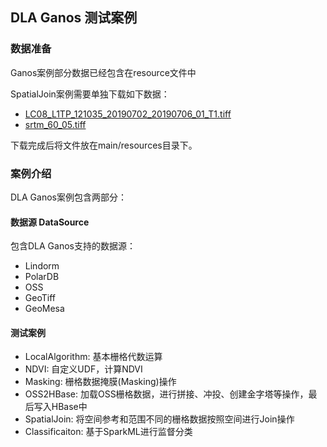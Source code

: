 ## DLA Ganos 测试案例

### 数据准备
Ganos案例部分数据已经包含在resource文件中

SpatialJoin案例需要单独下载如下数据：
* [LC08_L1TP_121035_20190702_20190706_01_T1.tiff](oss://dla-ganos-bj/public/LC08_L1TP_121035_20190702_20190706_01_T1.TIF)
* [srtm_60_05.tiff](oss://dla-ganos-bj/public/srtm_60_05.tif)

下载完成后将文件放在main/resources目录下。

### 案例介绍

DLA Ganos案例包含两部分：
#### 数据源 DataSource
包含DLA Ganos支持的数据源：
* Lindorm
* PolarDB
* OSS
* GeoTiff
* GeoMesa

#### 测试案例
* LocalAlgorithm: 基本栅格代数运算 
* NDVI: 自定义UDF，计算NDVI
* Masking: 栅格数据掩膜(Masking)操作
* OSS2HBase: 加载OSS栅格数据，进行拼接、冲投、创建金字塔等操作，最后写入HBase中
* SpatialJoin: 将空间参考和范围不同的栅格数据按照空间进行Join操作
* Classificaiton: 基于SparkML进行监督分类


